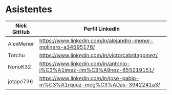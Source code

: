 # Asistentes

| Nick GitHub     | Perfil LinkedIn                                                             |
|-----------------|-----------------------------------------------------------------------------|
| AlexMenor       | https://www.linkedin.com/in/alejandro-menor-molinero-a34595176/             |
| Torchu          | https://www.linkedin.com/in/victorcabritagomez/                             |
| NonoK32         | https://www.linkedin.com/in/antonio-j%C3%A1imez-jim%C3%A9nez-655219151/     |
| jotape736       | https://www.linkedin.com/in/jose-pablo-m%C3%A1rquez-meg%C3%ADas-3942241a3/  |

